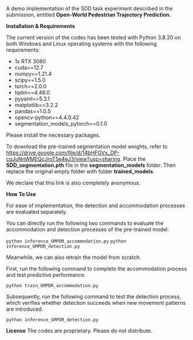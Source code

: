 A demo implementation of the SDD task experiment described in the submission, entitled **Open-World Pedestrian Trajectory Prediction**.



**Installation & Requirements**

The current version of the codes has been tested with Python 3.8.20 on both Windows and Linux operating systems with the following requirements:

- 1x RTX 3080
- cuda==12.7
- numpy==1.21.4
- scipy==1.5.0
- torch==2.0.0
- tqdm==4.48.0
- pyyaml==5.3.1
- matplotlib==3.2.2
- pandas==1.0.5
- opencv-python==4.4.0.42
- segmentation_models_pytorch==0.1.0

Please install the necessary packages.




To download the pre-trained segmentation model weights, refer to https://drive.google.com/file/d/14bHFGVx_DP-cqJuNnWMEQcJroT5e4eJ3/view?usp=sharing. Place the **SDD_segmentation.pth** file in the **segmentation_models** folder. Then replace the original empty folder with folder **trained_models**.

We declare that this link is also completely anonymous.




**How To Use**

For ease of implementation, the detection and accommodation processes are evaluated separately. 

You can directly run the following two commands to evaluate the accommodation and detection processes of the pre-trained model.

`python inference_GMPDR_accommodation.py`
``python inference_GMPDR_detection.py``


Meanwhile, we can also retrain the model from scratch.

First, run the following command to complete the accommodation process and test predictive performance. 

`python train_GMPDR_accommodation.py`

Subsequently, run the following command to test the detection process, which verifies whether detection succeeds when new movement patterns are introduced.

``python inference_GMPDR_detection.py``



**License**
The codes are proprietary. Please do not distribute.

